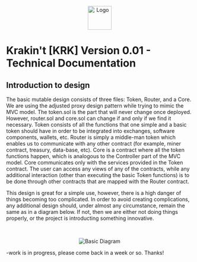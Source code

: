 <p align="center">
  <img src="https://raw.githubusercontent.com/krakintgithub/misc/master/logo_s1.png" width="64px" title="Logo">
</p>

# Krakin't [KRK] Version 0.01 - Technical Documentation

## Introduction to design

The basic mutable design consists of three files: Token, Router, and a Core. We are using the adjusted proxy design pattern while trying to mimic the MVC model. The token.sol is the part that will never change once deployed. However, router.sol and core.sol can change if and only if we find it necessary. Token consists of all the functions that one simple and a basic token should have in order to be integrated into exchanges, software components, wallets, etc. Router is simply a middle-man token which enables us to communicate with any other contract (for example, miner contract, treasury, data-base, etc). Core is a contract where all the token functions happen, which is analogous to the Controller part of the MVC model. Core communicates only with the services provided in the Token contract. The user can access any views of any of the contracts, while any additional interaction (other than executing the basic Token functions) is to be done through other contracts that are mapped with the Router contract.

This design is great for a simple use, however, there is a high danger of things becoming too complicated. In order to avoid creating complications, any additional design should, under almost any circumstance, remain the same as in a diagram below. If not, then we are either not doing things properly, or the project is introducting something innovative.


</br>
<p align="center">
  <img src="https://raw.githubusercontent.com/krakintgithub/misc/master/diagrams/Untitled%20Diagram_2.jpg"  title="Basic Diagram">
</p>

-work is in progress, please come back in a week or so. Thanks!

